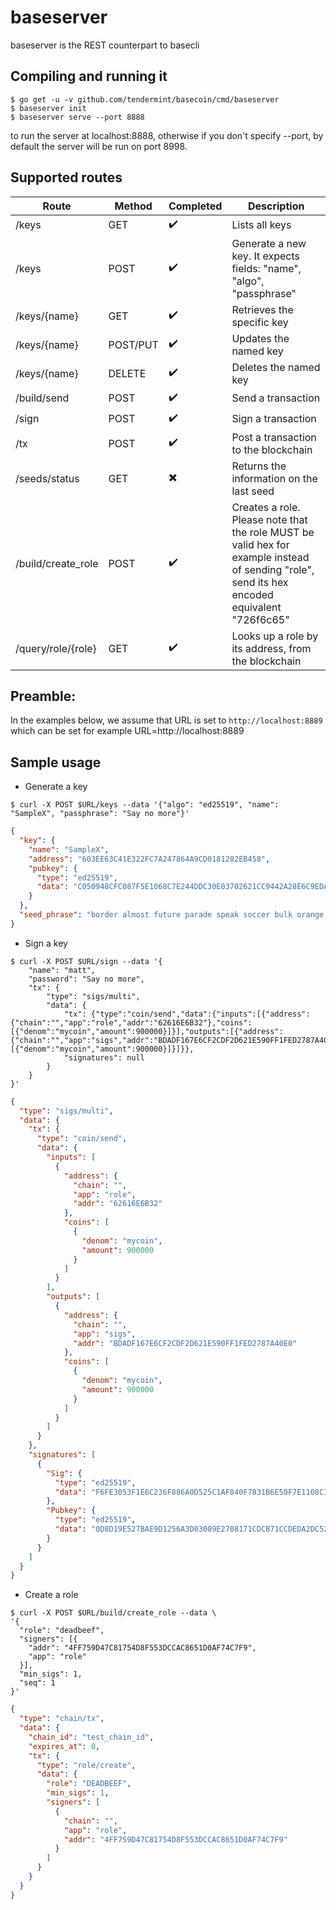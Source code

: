 # baseserver

baseserver is the REST counterpart to basecli

## Compiling and running it
```shell
$ go get -u -v github.com/tendermint/basecoin/cmd/baseserver
$ baseserver init
$ baseserver serve --port 8888
```

to run the server at localhost:8888, otherwise if you don't specify --port,
by default the server will be run on port 8998.

## Supported routes
Route | Method | Completed | Description
---|---|---|---
/keys|GET|✔️|Lists all keys
/keys|POST|✔️|Generate a new key. It expects fields: "name", "algo", "passphrase"
/keys/{name}|GET|✔️|Retrieves the specific key
/keys/{name}|POST/PUT|✔️|Updates the named key
/keys/{name}|DELETE|✔️|Deletes the named key
/build/send|POST|✔️|Send a transaction
/sign|POST|✔️|Sign a transaction
/tx|POST|✔️|Post a transaction to the blockchain
/seeds/status|GET|✖️|Returns the information on the last seed
/build/create_role|POST|✔️|Creates a role. Please note that the role MUST be valid hex for example instead of sending "role", send its hex encoded equivalent "726f6c65"
/query/role/{role}|GET|✔️|Looks up a role by its address, from the blockchain

## Preamble:
In the examples below, we assume that URL is set to `http://localhost:8889`
which can be set for example
URL=http://localhost:8889

## Sample usage
- Generate a key
```shell
$ curl -X POST $URL/keys --data '{"algo": "ed25519", "name": "SampleX", "passphrase": "Say no more"}'
```

```json
{
  "key": {
    "name": "SampleX",
    "address": "603EE63C41E322FC7A247864A9CD0181282EB458",
    "pubkey": {
      "type": "ed25519",
      "data": "C050948CFC087F5E1068C7E244DDC30E03702621CC9442A28E6C9EDA7771AA0C"
    }
  },
  "seed_phrase": "border almost future parade speak soccer bulk orange real brisk caution body river chapter"
}
```

- Sign a key
```shell
$ curl -X POST $URL/sign --data '{
    "name": "matt",
    "password": "Say no more",
    "tx": {
        "type": "sigs/multi",
        "data": {
            "tx": {"type":"coin/send","data":{"inputs":[{"address":{"chain":"","app":"role","addr":"62616E6B32"},"coins":[{"denom":"mycoin","amount":900000}]}],"outputs":[{"address":{"chain":"","app":"sigs","addr":"BDADF167E6CF2CDF2D621E590FF1FED2787A40E0"},"coins":[{"denom":"mycoin","amount":900000}]}]}},
            "signatures": null
        }
    }
}'
```

```json
{
  "type": "sigs/multi",
  "data": {
    "tx": {
      "type": "coin/send",
      "data": {
        "inputs": [
          {
            "address": {
              "chain": "",
              "app": "role",
              "addr": "62616E6B32"
            },
            "coins": [
              {
                "denom": "mycoin",
                "amount": 900000
              }
            ]
          }
        ],
        "outputs": [
          {
            "address": {
              "chain": "",
              "app": "sigs",
              "addr": "BDADF167E6CF2CDF2D621E590FF1FED2787A40E0"
            },
            "coins": [
              {
                "denom": "mycoin",
                "amount": 900000
              }
            ]
          }
        ]
      }
    },
    "signatures": [
      {
        "Sig": {
          "type": "ed25519",
          "data": "F6FE3053F1E6C236F886A0D525C1AF840F7831B6E50F7E1108C345AA524303920F09945DA110AD5184B3F45717D7114E368B12AFE027FECECC2FC193D4906A0C"
        },
        "Pubkey": {
          "type": "ed25519",
          "data": "0D8D19E527BAE9D1256A3D03009E2708171CDCB71CCDEDA2DC52DD9AD23AEE25"
        }
      }
    ]
  }
}
```

- Create a role
```shell
$ curl -X POST $URL/build/create_role --data \
'{
  "role": "deadbeef",
  "signers": [{
    "addr": "4FF759D47C81754D8F553DCCAC8651D0AF74C7F9",
    "app": "role"
  }],
  "min_sigs": 1,
  "seq": 1
}'
```

```json
{
  "type": "chain/tx",
  "data": {
    "chain_id": "test_chain_id",
    "expires_at": 0,
    "tx": {
      "type": "role/create",
      "data": {
        "role": "DEADBEEF",
        "min_sigs": 1,
        "signers": [
          {
            "chain": "",
            "app": "role",
            "addr": "4FF759D47C81754D8F553DCCAC8651D0AF74C7F9"
          }
        ]
      }
    }
  }
}
```
